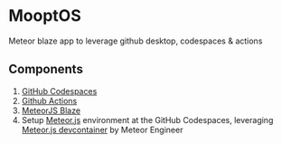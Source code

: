 # MooptOS

Meteor blaze app to leverage github desktop, codespaces & actions

## Components

1. [GitHub Codespaces](https://github.com/features/codespaces/)
2. [Github Actions](https://github.com/actions/starter-workflows)
3. [MeteorJS Blaze](https://blaze-tutorial.meteor.com/)
4. Setup [Meteor.js](https://www.meteor.com/) environment at the GitHub Codespaces, leveraging [Meteor.js devcontainer](https://github.com/meteorengineer/meteor-dev-container) by Meteor Engineer